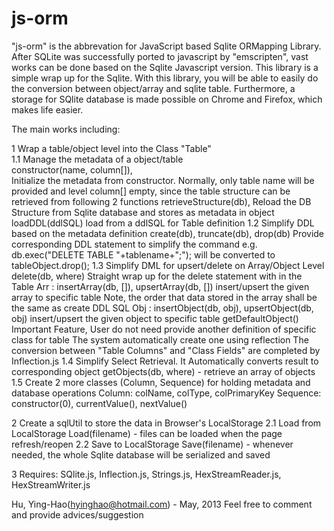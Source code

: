 js-orm
======



"js-orm" is the abbrevation for JavaScript based Sqlite ORMapping Library. After SQLite was successfully ported to javascript by "emscripten", vast works can be done based on the Sqlite Javascript version. This library is a simple wrap up for the Sqlite. With this library, you will be able to easily do the conversion between object/array and sqlite table. Furthermore, a storage for SQlite database is made possible on Chrome and Firefox, which makes life easier.

The main works including:

1  Wrap a table/object level into the Class "Table"<br/>
   1.1 Manage the metadata of a object/table<br/>
             constructor(name, column[]),<br/>
                Initialize the metadata from constructor.
                Normally, only table name will be provided and level column[] empty,
                since the table structure can be retrieved from following 2 functions
             retrieveStructure(db),
                Reload the DB Structure from Sqlite database and stores as metadata in object
             loadDDL(ddlSQL)
                load from a ddlSQL for Table definition
   1.2 Simplify DDL based on the metadata definition
             create(db), truncate(db), drop(db)
                Provide corresponding DDL statement to simplify the command
                e.g. db.exec("DELETE TABLE "+tablename+";"); 
                will be converted to tableObject.drop();
   1.3 Simplify DML for upsert/delete on Array/Object Level
       delete(db, where)
                Straight wrap up for the delete statement with in the Table
       Arr : insertArray(db, []), upsertArray(db, [])
                insert/upsert the given array to specific table
                Note, the order that data stored in the array shall be the same as create DDL SQL
       Obj : insertObject(db, obj), upsertObject(db, obj)
                insert/upsert the given object to specific table
             getDefaultObject()
                Important Feature, User do not need provide another definition of specific class for table
                The system automatically create one using reflection
                The conversion between "Table Columns" and "Class Fields" are completed by Inflection.js
   1.4 Simplify Select Retrieval. It Automatically converts result to corresponding object
             getObjects(db, where) - retrieve an array of objects
   1.5 Create 2 more classes (Column, Sequence) for holding metadata and database operations
             Column: colName, colType, colPrimaryKey
             Sequence: constructor(0), currentValue(), nextValue()

2  Create a sqlUtil to store the data in Browser's LocalStorage
   2.1 Load from LocalStorage
       Load(filename) - files can be loaded when the page refresh/reopen
   2.2 Save to LocalStorage
       Save(filename) - whenever needed, the whole Sqlite database will be serialized and saved

3  Requires: SQlite.js, Inflection.js, Strings.js, HexStreamReader.js, HexStreamWriter.js

Hu, Ying-Hao(hyinghao@hotmail.com) - May, 2013
Feel free to comment and provide advices/suggestion


